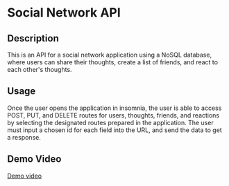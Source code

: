 # Social Network API

## Description
This is an API for a social network application using a NoSQL database, where users can share their thoughts, create a list of friends, and react to each other's thoughts. 

## Usage
Once the user opens the application in insomnia, the user is able to access POST, PUT, and DELETE routes for users, thoughts, friends, and reactions by selecting the designated routes prepared in the application. The user must input a chosen id for each field into the URL, and send the data to get a response.

## Demo Video
[Demo video]()